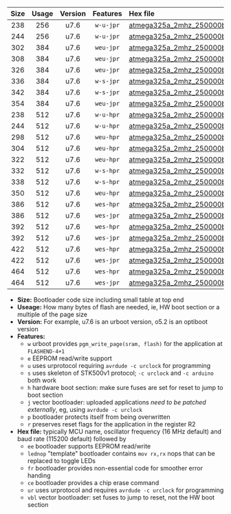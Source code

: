 |Size|Usage|Version|Features|Hex file|
|:-:|:-:|:-:|:-:|:--|
|238|256|u7.6|`w-u-jpr`|[atmega325a_2mhz_250000bps_ur_vbl.hex](https://raw.githubusercontent.com/stefanrueger/urboot/main/atmega325a_2mhz_250000bps_ur_vbl.hex)|
|244|256|u7.6|`w-u-jpr`|[atmega325a_2mhz_250000bps_lednop_ur_vbl.hex](https://raw.githubusercontent.com/stefanrueger/urboot/main/atmega325a_2mhz_250000bps_lednop_ur_vbl.hex)|
|302|384|u7.6|`weu-jpr`|[atmega325a_2mhz_250000bps_ee_ur_vbl.hex](https://raw.githubusercontent.com/stefanrueger/urboot/main/atmega325a_2mhz_250000bps_ee_ur_vbl.hex)|
|308|384|u7.6|`weu-jpr`|[atmega325a_2mhz_250000bps_ee_lednop_ur_vbl.hex](https://raw.githubusercontent.com/stefanrueger/urboot/main/atmega325a_2mhz_250000bps_ee_lednop_ur_vbl.hex)|
|326|384|u7.6|`weu-jpr`|[atmega325a_2mhz_250000bps_ee_lednop_fr_ur_vbl.hex](https://raw.githubusercontent.com/stefanrueger/urboot/main/atmega325a_2mhz_250000bps_ee_lednop_fr_ur_vbl.hex)|
|336|384|u7.6|`w-s-jpr`|[atmega325a_2mhz_250000bps_vbl.hex](https://raw.githubusercontent.com/stefanrueger/urboot/main/atmega325a_2mhz_250000bps_vbl.hex)|
|342|384|u7.6|`w-s-jpr`|[atmega325a_2mhz_250000bps_lednop_vbl.hex](https://raw.githubusercontent.com/stefanrueger/urboot/main/atmega325a_2mhz_250000bps_lednop_vbl.hex)|
|354|384|u7.6|`weu-jpr`|[atmega325a_2mhz_250000bps_ee_lednop_fr_ce_ur_vbl.hex](https://raw.githubusercontent.com/stefanrueger/urboot/main/atmega325a_2mhz_250000bps_ee_lednop_fr_ce_ur_vbl.hex)|
|238|512|u7.6|`w-u-hpr`|[atmega325a_2mhz_250000bps_ur.hex](https://raw.githubusercontent.com/stefanrueger/urboot/main/atmega325a_2mhz_250000bps_ur.hex)|
|244|512|u7.6|`w-u-hpr`|[atmega325a_2mhz_250000bps_lednop_ur.hex](https://raw.githubusercontent.com/stefanrueger/urboot/main/atmega325a_2mhz_250000bps_lednop_ur.hex)|
|298|512|u7.6|`weu-hpr`|[atmega325a_2mhz_250000bps_ee_ur.hex](https://raw.githubusercontent.com/stefanrueger/urboot/main/atmega325a_2mhz_250000bps_ee_ur.hex)|
|304|512|u7.6|`weu-hpr`|[atmega325a_2mhz_250000bps_ee_lednop_ur.hex](https://raw.githubusercontent.com/stefanrueger/urboot/main/atmega325a_2mhz_250000bps_ee_lednop_ur.hex)|
|322|512|u7.6|`weu-hpr`|[atmega325a_2mhz_250000bps_ee_lednop_fr_ur.hex](https://raw.githubusercontent.com/stefanrueger/urboot/main/atmega325a_2mhz_250000bps_ee_lednop_fr_ur.hex)|
|332|512|u7.6|`w-s-hpr`|[atmega325a_2mhz_250000bps.hex](https://raw.githubusercontent.com/stefanrueger/urboot/main/atmega325a_2mhz_250000bps.hex)|
|338|512|u7.6|`w-s-hpr`|[atmega325a_2mhz_250000bps_lednop.hex](https://raw.githubusercontent.com/stefanrueger/urboot/main/atmega325a_2mhz_250000bps_lednop.hex)|
|350|512|u7.6|`weu-hpr`|[atmega325a_2mhz_250000bps_ee_lednop_fr_ce_ur.hex](https://raw.githubusercontent.com/stefanrueger/urboot/main/atmega325a_2mhz_250000bps_ee_lednop_fr_ce_ur.hex)|
|386|512|u7.6|`wes-hpr`|[atmega325a_2mhz_250000bps_ee.hex](https://raw.githubusercontent.com/stefanrueger/urboot/main/atmega325a_2mhz_250000bps_ee.hex)|
|386|512|u7.6|`wes-jpr`|[atmega325a_2mhz_250000bps_ee_vbl.hex](https://raw.githubusercontent.com/stefanrueger/urboot/main/atmega325a_2mhz_250000bps_ee_vbl.hex)|
|392|512|u7.6|`wes-hpr`|[atmega325a_2mhz_250000bps_ee_lednop.hex](https://raw.githubusercontent.com/stefanrueger/urboot/main/atmega325a_2mhz_250000bps_ee_lednop.hex)|
|392|512|u7.6|`wes-jpr`|[atmega325a_2mhz_250000bps_ee_lednop_vbl.hex](https://raw.githubusercontent.com/stefanrueger/urboot/main/atmega325a_2mhz_250000bps_ee_lednop_vbl.hex)|
|422|512|u7.6|`wes-hpr`|[atmega325a_2mhz_250000bps_ee_lednop_fr.hex](https://raw.githubusercontent.com/stefanrueger/urboot/main/atmega325a_2mhz_250000bps_ee_lednop_fr.hex)|
|422|512|u7.6|`wes-jpr`|[atmega325a_2mhz_250000bps_ee_lednop_fr_vbl.hex](https://raw.githubusercontent.com/stefanrueger/urboot/main/atmega325a_2mhz_250000bps_ee_lednop_fr_vbl.hex)|
|464|512|u7.6|`wes-hpr`|[atmega325a_2mhz_250000bps_ee_lednop_fr_ce.hex](https://raw.githubusercontent.com/stefanrueger/urboot/main/atmega325a_2mhz_250000bps_ee_lednop_fr_ce.hex)|
|464|512|u7.6|`wes-jpr`|[atmega325a_2mhz_250000bps_ee_lednop_fr_ce_vbl.hex](https://raw.githubusercontent.com/stefanrueger/urboot/main/atmega325a_2mhz_250000bps_ee_lednop_fr_ce_vbl.hex)|

- **Size:** Bootloader code size including small table at top end
- **Useage:** How many bytes of flash are needed, ie, HW boot section or a multiple of the page size
- **Version:** For example, u7.6 is an urboot version, o5.2 is an optiboot version
- **Features:**
  + `w` urboot provides `pgm_write_page(sram, flash)` for the application at `FLASHEND-4+1`
  + `e` EEPROM read/write support
  + `u` uses urprotocol requiring `avrdude -c urclock` for programming
  + `s` uses skeleton of STK500v1 protocol; `-c urclock` and `-c arduino` both work
  + `h` hardware boot section: make sure fuses are set for reset to jump to boot section
  + `j` vector bootloader: uploaded applications *need to be patched externally*, eg, using `avrdude -c urclock`
  + `p` bootloader protects itself from being overwritten
  + `r` preserves reset flags for the application in the register R2
- **Hex file:** typically MCU name, oscillator frequency (16 MHz default) and baud rate (115200 default) followed by
  + `ee` bootloader supports EEPROM read/write
  + `lednop` "template" bootloader contains `mov rx,rx` nops that can be replaced to toggle LEDs
  + `fr` bootloader provides non-essential code for smoother error handing
  + `ce` bootloader provides a chip erase command
  + `ur` uses urprotocol and requires `avrdude -c urclock` for programming
  + `vbl` vector bootloader: set fuses to jump to reset, not the HW boot section
